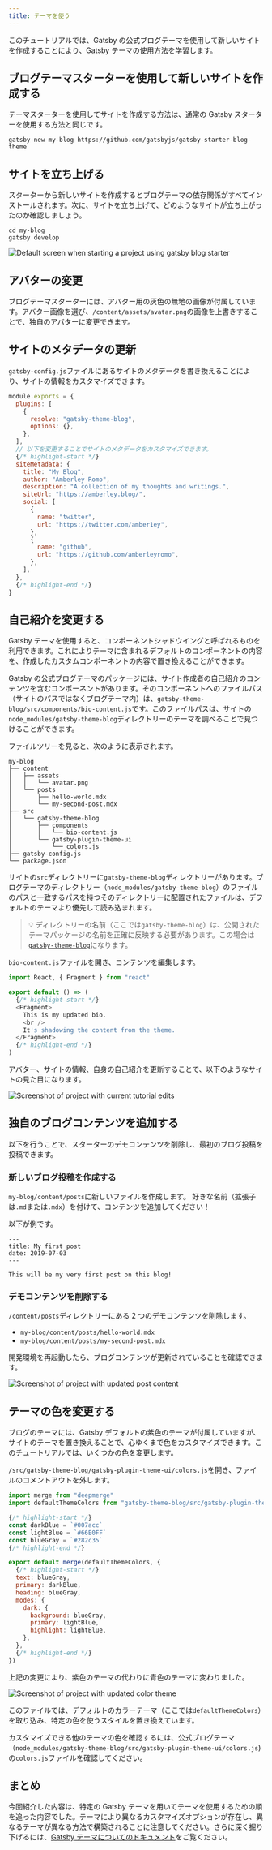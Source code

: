```yaml
---
title: テーマを使う
---
```


このチュートリアルでは、Gatsby の公式ブログテーマを使用して新しいサイトを作成することにより、Gatsby テーマの使用方法を学習します。

## ブログテーマスターターを使用して新しいサイトを作成する

テーマスターターを使用してサイトを作成する方法は、通常の Gatsby スターターを使用する方法と同じです。

```shell
gatsby new my-blog https://github.com/gatsbyjs/gatsby-starter-blog-theme
```

## サイトを立ち上げる

スターターから新しいサイトを作成するとブログテーマの依存関係がすべてインストールされます。次に、サイトを立ち上げて、どのようなサイトが立ち上がったのか確認しましょう。

```shell
cd my-blog
gatsby develop
```

![Default screen when starting a project using gatsby blog starter](./images/starter-blog-theme-default.png)

## アバターの変更

ブログテーマスターターには、アバター用の灰色の無地の画像が付属しています。アバター画像を選び、`/content/assets/avatar.png`の画像を上書きすることで、独自のアバターに変更できます。

## サイトのメタデータの更新

`gatsby-config.js`ファイルにあるサイトのメタデータを書き換えることにより、サイトの情報をカスタマイズできます。

```javascript:title=gatsby-config.js
module.exports = {
  plugins: [
    {
      resolve: "gatsby-theme-blog",
      options: {},
    },
  ],
  // 以下を変更することでサイトのメタデータをカスタマイズできます。
  {/* highlight-start */}
  siteMetadata: {
    title: "My Blog",
    author: "Amberley Romo",
    description: "A collection of my thoughts and writings.",
    siteUrl: "https://amberley.blog/",
    social: [
      {
        name: "twitter",
        url: "https://twitter.com/amber1ey",
      },
      {
        name: "github",
        url: "https://github.com/amberleyromo",
      },
    ],
  },
  {/* highlight-end */}
}
```

## 自己紹介を変更する

Gatsby テーマを使用すると、コンポーネントシャドウイングと呼ばれるものを利用できます。これによりテーマに含まれるデフォルトのコンポーネントの内容を、作成したカスタムコンポーネントの内容で置き換えることができます。

Gatsby の公式ブログテーマのパッケージには、サイト作成者の自己紹介のコンテンツを含むコンポーネントがあります。そのコンポーネントへのファイルパス（サイトのパスではなくブログテーマ内）は、`gatsby-theme-blog/src/components/bio-content.js`です。このファイルパスは、サイトの `node_modules/gatsby-theme-blog`ディレクトリーのテーマを調べることで見つけることができます。

ファイルツリーを見ると、次のように表示されます。

```text
my-blog
├── content
│   ├── assets
│   │   └── avatar.png
│   └── posts
│       ├── hello-world.mdx
│       └── my-second-post.mdx
├── src
│   └── gatsby-theme-blog
│       ├── components
│       │   └── bio-content.js
│       └── gatsby-plugin-theme-ui
│           └── colors.js
├── gatsby-config.js
└── package.json
```

サイトの`src`ディレクトリーに`gatsby-theme-blog`ディレクトリーがあります。ブログテーマのディレクトリー（`node_modules/gatsby-theme-blog`）のファイルのパスと一致するパスを持つそのディレクトリーに配置されたファイルは、デフォルトのテーマより優先して読み込まれます。

> 💡 ディレクトリーの名前（ここでは`gatsby-theme-blog`）は、公開されたテーマパッケージの名前を正確に反映する必要があります。この場合は[`gatsby-theme-blog`](https://www.npmjs.com/package/gatsby-theme-blog)になります。

`bio-content.js`ファイルを開き、コンテンツを編集します。

```jsx:title=bio-content.js
import React, { Fragment } from "react"

export default () => (
  {/* highlight-start */}
  <Fragment>
    This is my updated bio.
    <br />
    It's shadowing the content from the theme.
  </Fragment>
  {/* highlight-end */}
)
```

アバター、サイトの情報、自身の自己紹介を更新することで、以下のようなサイトの見た目になります。

![Screenshot of project with current tutorial edits](./images/starter-blog-theme-edited.png)

## 独自のブログコンテンツを追加する

以下を行うことで、スターターのデモコンテンツを削除し、最初のブログ投稿を投稿できます。

### 新しいブログ投稿を作成する

`my-blog/content/posts`に新しいファイルを作成します。 好きな名前（拡張子は`.md`または`.mdx`）を付けて、コンテンツを追加してください！

以下が例です。

```mdx:title=my-blog/content/posts/my-first-post.mdx
---
title: My first post
date: 2019-07-03
---

This will be my very first post on this blog!
```

### デモコンテンツを削除する

`/content/posts`ディレクトリーにある 2 つのデモコンテンツを削除します。

- `my-blog/content/posts/hello-world.mdx`
- `my-blog/content/posts/my-second-post.mdx`

開発環境を再起動したら、ブログコンテンツが更新されていることを確認できます。

![Screenshot of project with updated post content](./images/starter-blog-theme-updated-content.png)

## テーマの色を変更する

ブログのテーマには、Gatsby デフォルトの紫色のテーマが付属していますが、サイトのテーマを置き換えることで、心ゆくまで色をカスタマイズできます。このチュートリアルでは、いくつかの色を変更します。

`/src/gatsby-theme-blog/gatsby-plugin-theme-ui/colors.js`を開き、ファイルのコメントアウトを外します。

```javascript:title=colors.js
import merge from "deepmerge"
import defaultThemeColors from "gatsby-theme-blog/src/gatsby-plugin-theme-ui/colors"

{/* highlight-start */}
const darkBlue = `#007acc`
const lightBlue = `#66E0FF`
const blueGray = `#282c35`
{/* highlight-end */}

export default merge(defaultThemeColors, {
  {/* highlight-start */}
  text: blueGray,
  primary: darkBlue,
  heading: blueGray,
  modes: {
    dark: {
      background: blueGray,
      primary: lightBlue,
      highlight: lightBlue,
    },
  },
  {/* highlight-end */}
})
```

上記の変更により、紫色のテーマの代わりに青色のテーマに変わりました。

![Screenshot of project with updated color theme](./images/starter-blog-theme-updated-colors.png)

このファイルでは、デフォルトのカラーテーマ（ここでは`defaultThemeColors`）を取り込み、特定の色を使うスタイルを置き換えています。

カスタマイズできる他のテーマの色を確認するには、公式ブログテーマ（`node_modules/gatsby-theme-blog/src/gatsby-plugin-theme-ui/colors.js`)の`colors.js`ファイルを確認してください。

## まとめ

今回紹介した内容は、特定の Gatsby テーマを用いてテーマを使用するための順を追った内容でした。テーマにより異なるカスタマイズオプションが存在し、異なるテーマが異なる方法で構築されることに注意してください。さらに深く掘り下げるには、[Gatsby テーマについてのドキュメント](/docs/themes/)をご覧ください。
